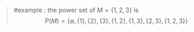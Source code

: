 > #example : the power set of $M=\{1, 2, 3\}$ is $$P(M)=\{\emptyset , \{1 \}, \{2 \}, \{3 \}, \{1, 2 \}, \{1, 3 \}, \{2,3 \}, \{1, 2, 3 \} \}$$
> 